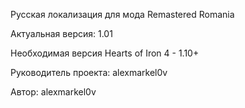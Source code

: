 Русская локализация для мода Remastered Romania

Актуальная версия: 1.01

Необходимая версия Hearts of Iron 4 - 1.10+

Руководитель проекта: alexmarkel0v

Автор: alexmarkel0v
